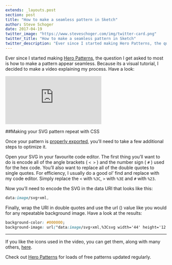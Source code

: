 ```yaml
---
extends: _layouts.post
section: post
title: "How to make a seamless pattern in Sketch"
author: Steve Schoger
date: 2017-04-19
twitter_image: "https://www.steveschoger.com/img/twitter-card.png"
twitter_title: "How to make a seamless pattern in Sketch"
twitter_description: "Ever since I started making Hero Patterns, the question I get asked to most is how to make a pattern appear seamless. Because its a visual tutorial, I decided to make a video explaining my process."
---
```



Ever since I started making [Hero Patterns](http://www.heropatterns.com), the question I get asked to most is how to make a pattern appear seamless. Because its a visual tutorial, I decided to make a video explaining my process. Have a look:

<div class="video-embed">
	<iframe src="https://player.vimeo.com/video/213873355" frameborder="0" webkitallowfullscreen mozallowfullscreen allowfullscreen></iframe>
</div>

##Making your SVG pattern repeat with CSS

Once your pattern is [properly exported](/2017/03/20/my-workflow-for-exporting-cleaner-svg-icons-in-sketch), you’ll need to take a few additional steps to optimize it. 

Open your SVG in your favourite code editor. The first thing you’ll want to do is encode all of the angle brackets ( `< >` )  and the number sign ( `#` ) used for the hex code. You’ll also want to replace all of the double quotes to single quotes. For efficiency, I usually do a good ol’ find and replace with my code editor. Simply replace the `<` with `%3C`, `>` with `%3E` and `#` with `%23`.  

Now you’ll need to encode the SVG in the data URI that looks like this: 

```css
data:image/svg+xml,
```

Finally, wrap the URI in double quotes and use the url () value like you would for any repeatable background image. Have a look at the results: 

```css
background-color: #000000;
background-image: url("data:image/svg+xml,%3Csvg width='44' height='12' viewBox='0 0 44 12' xmlns='http://www.w3.org/2000/svg'%3E%3Cpath d='M20 12v-2L0 0v10l4 2h16zm18 0l4-2V0L22 10v2h16zM20 0v8L4 0h16zm18 0L22 8V0h16z' fill='%23FFFFFF' fill-rule='evenodd'/%3E%3C/svg%3E");
```

---

If you like the icons used in the video, you can get them, along with many others, [here](http://www.heroicons.com).

Check out [Hero Patterns](http://www.heropatterns.com) for loads of free patterns updated regularly. 